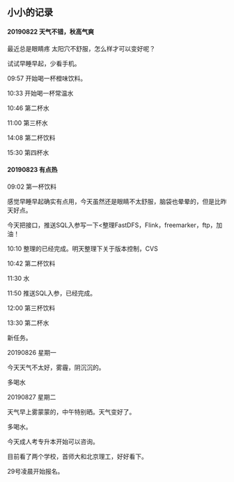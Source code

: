 ## 小小的记录


#### 20190822 天气不错，秋高气爽

最近总是眼睛疼 太阳穴不舒服，怎么样才可以变好呢？

试试早睡早起，少看手机。

09:57 开始喝一杯橙味饮料。

10:33 开始喝一杯常温水

10:46 第二杯水

11:00 第三杯水

14:08 第二杯饮料

15:30 第四杯水

#### 20190823 有点热

09:02 第一杯饮料

感觉早睡早起确实有点用，今天虽然还是眼睛不太舒服，脑袋也晕晕的，但是比昨天好点。

今天把接口，推送SQL入参写一下<整理FastDFS，Flink，freemarker，ftp，加油！

10:10 整理的已经完成。明天整理下关于版本控制，CVS

10:42 第二杯饮料

11:30 水

11:50 推送SQL入参，已经完成。
 
12:00 第三杯饮料

13:30 第二杯水

新任务。

20190826 星期一

今天天气不太好，雾霾，阴沉沉的。

多喝水

20190827 星期二

天气早上雾蒙蒙的，中午特别晒。天气变好了。

多喝水。

今天成人考专升本开始可以咨询。

目前看了两个学校，首师大和北京理工，好好看下。

29号凌晨开始报名。


